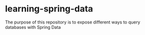 # learning-spring-data
The purpose of this repository is to expose different ways to query databases with Spring Data 
